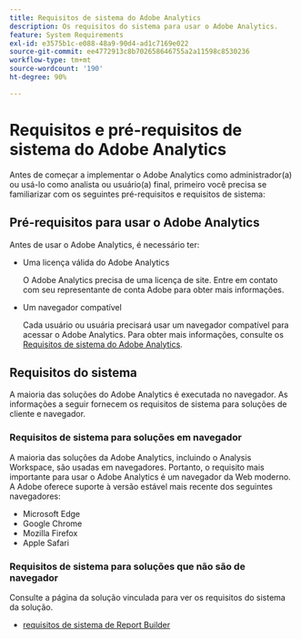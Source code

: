 ```yaml
---
title: Requisitos de sistema do Adobe Analytics
description: Os requisitos do sistema para usar o Adobe Analytics.
feature: System Requirements
exl-id: e3575b1c-e088-48a9-90d4-ad1c7169e022
source-git-commit: ee4772913c8b702658646755a2a11598c8530236
workflow-type: tm+mt
source-wordcount: '190'
ht-degree: 90%

---
```


# Requisitos e pré-requisitos de sistema do Adobe Analytics

Antes de começar a implementar o Adobe Analytics como administrador(a) ou usá-lo como analista ou usuário(a) final, primeiro você precisa se familiarizar com os seguintes pré-requisitos e requisitos de sistema:

## Pré-requisitos para usar o Adobe Analytics 

Antes de usar o Adobe Analytics, é necessário ter:

* Uma licença válida do Adobe Analytics

  O Adobe Analytics precisa de uma licença de site. Entre em contato com seu representante de conta Adobe para obter mais informações.

* Um navegador compatível

  Cada usuário ou usuária precisará usar um navegador compatível para acessar o Adobe Analytics. Para obter mais informações, consulte os [Requisitos de sistema do Adobe Analytics](https://experienceleague.adobe.com/docs/analytics/analyze/admin-overview/sys-reqs.html?lang=pt-BR).

## Requisitos do sistema

A maioria das soluções do Adobe Analytics é executada no navegador. As informações a seguir fornecem os requisitos de sistema para soluções de cliente e navegador.

### Requisitos de sistema para soluções em navegador

A maioria das soluções da Adobe Analytics, incluindo o Analysis Workspace, são usadas em navegadores. Portanto, o requisito mais importante para usar o Adobe Analytics é um navegador da Web moderno. A Adobe oferece suporte à versão estável mais recente dos seguintes navegadores:

* Microsoft Edge
* Google Chrome
* Mozilla Firefox
* Apple Safari

### Requisitos de sistema para soluções que não são de navegador

Consulte a página da solução vinculada para ver os requisitos do sistema da solução.

* [requisitos de sistema de Report Builder](/help/analyze/report-builder/setup/system-requirements.md)

